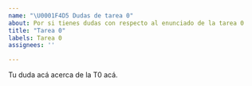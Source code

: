 ```yaml
---
name: "\U0001F4D5 Dudas de tarea 0"
about: Por si tienes dudas con respecto al enunciado de la tarea 0 
title: "Tarea 0"
labels: Tarea 0
assignees: ''

---
```


Tu duda acá acerca de la T0 acá.
